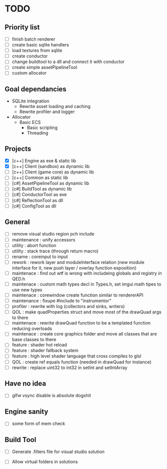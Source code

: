 # TODO

## Priority list
- [ ] finish batch renderer
- [ ] create basic sqlite handlers 
- [ ] load textures from sqlite
- [ ] create conductor
- [ ] change buildtool to a dll and connect it with conductor
- [ ] create simple assetPipelineTool
- [ ] custom allocator

## Goal dependancies
- SQLite integration
  - Rewrite asset loading and caching
  - Rewrite profiler and logger
- Allocator
  - Basic ECS
    - Basic scripting
    - Threading


## Projects
- [x] [c++] Engine as exe & static lib
- [x] [c++] Client (sandbox) as dynamic lib
- [ ] [c++] Client (game core) as dynamic lib
- [ ] [c++] Common as static lib
- [ ] [c#] AssetPipelineTool as dynamic lib
- [ ] [c#] BuildTool as dynamic lib
- [ ] [c#] ConductorTool as exe
- [ ] [c#] ReflectionTool as dll
- [ ] [c#] ConfigTool as dll

## General
- [ ] remove visual studio region pch include
- [ ] maintenance : unify accessors
- [ ] utility : abort function
- [ ] utility : stack trace (through return macro)
- [ ] rename : coreinput to input
- [ ] rework : rework layer and moduleInterface relation (new module interface for it, new push layer / overlay function exposition)
- [ ] maintenace : find out wtf is wrong with includeing globals and registry in QED.h
- [ ] maintenace : custom math types decl in Types.h, set imgui math tipes to use new types
- [ ] maintenace : corewindow create function similar to rendererAPI
- [ ] maintenance : fixupe #include <instrumentor> to "instrumentor"
- [ ] profiler : rewrite with log (collectors and sinks, writers)
- [ ] QOL : make quadProperties struct and move most of the drawQuad args to there
- [ ] maintenace : rewrite drawQuad function to be a templated function reducing overloads
- [ ] maintenace : create core graphics folder and move all classes that are base classes to there
- [ ] feature : shader hot reload
- [ ] feature : shader fallback system
- [ ] feature : high level shader language that cross compiles to glsl
- [ ] QOL : create ref equals function (needed in drawQuad for instance)
- [ ] rewrite : replace uint32 to int32 in setInt and setIntArray
  
## Have no idea
- [ ] glfw vsync disable is absolute dogshit

## Engine sanity
- [ ] some form of mem check

## Build Tool
- [ ] Generate .filters file for visual studio solution
- [ ] Allow virtual folders in solutions


